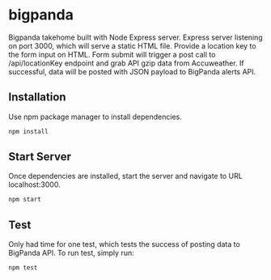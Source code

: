 # bigpanda
Bigpanda takehome built with Node Express server. Express server listening on port 3000, which will serve a static HTML file. Provide a location key to the form input on HTML. Form submit will trigger a post call to /api/locationKey endpoint and grab API gzip data from Accuweather. If successful, data will be posted with JSON payload to BigPanda alerts API. 

## Installation
Use npm package manager to install dependencies.
```bash
npm install
```

## Start Server
Once dependencies are installed, start the server and navigate to URL localhost:3000.
```bash
npm start
```

## Test
Only had time for one test, which tests the success of posting data to BigPanda API. To run test, simply run:
```bash
npm test
```
